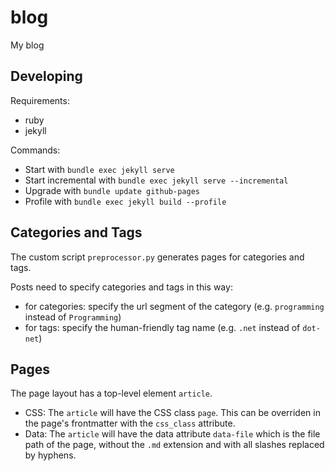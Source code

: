 # blog

My blog

## Developing

Requirements:

- ruby
- jekyll

Commands:

- Start with `bundle exec jekyll serve`
- Start incremental with `bundle exec jekyll serve --incremental`
- Upgrade with `bundle update github-pages`
- Profile with `bundle exec jekyll build --profile`

## Categories and Tags

The custom script `preprocessor.py` generates pages for categories and tags.

Posts need to specify categories and tags in this way:

- for categories: specify the url segment of the category (e.g. `programming`
  instead of `Programming`)
- for tags: specify the human-friendly tag name (e.g. `.net` instead of
  `dot-net`)

## Pages

The page layout has a top-level element `article`.

- CSS: The `article` will have the CSS class `page`. This can be overriden in
  the page's frontmatter with the `css_class` attribute.
- Data: The `article` will have the data attribute `data-file` which is the file
  path of the page, without the `.md` extension and with all slashes replaced by
  hyphens.
